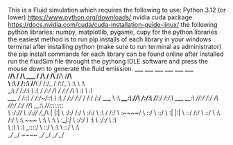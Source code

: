 This is a Fluid simulation which requires the following to use:
Python 3.12 (or lower) https://www.python.org/downloads/
nvidia cuda package https://docs.nvidia.com/cuda/cuda-installation-guide-linux/
the following python libraries: numpy, matplotlib, pygame, cupy
for the python libraries the easiest method is to run pip installs of each library in your windows terminal after installing python (make sure to run terminal as administrator)
the pip install commands for each library can be found online
after installed run the fluidSim file throught the pythong IDLE software and press the mouse down to generate the fluid emission.
      ___           ___                        ___                    ___         ___           ___     
     /__/\         /  /\          ___         /  /\                  /  /\       /__/\         /__/\    
     \  \:\       /  /::\        /__/\       /  /:/_                /  /:/_      \  \:\        \  \:\   
      \__\:\     /  /:/\:\       \  \:\     /  /:/ /\              /  /:/ /\      \  \:\        \  \:\  
  ___ /  /::\   /  /:/~/::\       \  \:\   /  /:/ /:/_            /  /:/ /:/  ___  \  \:\   _____\__\:\ 
 /__/\  /:/\:\ /__/:/ /:/\:\  ___  \__\:\ /__/:/ /:/ /\          /__/:/ /:/  /__/\  \__\:\ /__/::::::::\
 \  \:\/:/__\/ \  \:\/:/__\/ /__/\ |  |:| \  \:\/:/ /:/          \  \:\/:/   \  \:\ /  /:/ \  \:\~~\~~\/
  \  \::/       \  \::/      \  \:\|  |:|  \  \::/ /:/            \  \::/     \  \:\  /:/   \  \:\  ~~~ 
   \  \:\        \  \:\       \  \:\__|:|   \  \:\/:/              \  \:\      \  \:\/:/     \  \:\     
    \  \:\        \  \:\       \__\::::/     \  \::/                \  \:\      \  \::/       \  \:\    
     \__\/         \__\/           ~~~~       \__\/                  \__\/       \__\/         \__\/    
